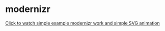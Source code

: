 # modernizr
[Click to watch simple example modernizr work and simple SVG animation](https://v1taliy.github.io/modernizr/)
